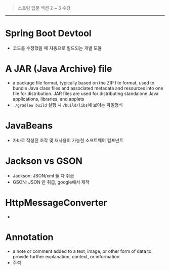 > 스프링 입문 섹션 2 ~ 3 수강

----
# Spring Boot Devtool
- 코드를 수정했을 때 자동으로 빌드되는 개발 모듈
# A JAR (Java Archive) file
- a package file format, typically based on the ZIP file format, used to bundle Java class files and associated metadata and resources into one file for distribution. JAR files are used for distributing standalone Java applications, libraries, and applets
- `./gradlew build` 실행 시 `/build/libs`에 보이는 파일형식
# JavaBeans
- 자바로 작성된 조작 및 재사용이 가능한 소프트웨어 컴포넌트
# Jackson vs GSON
- Jackson: JSON/xml 둘 다 취급
- GSON: JSON 만 취급, google에서 제작
# HttpMessageConverter
- 
# Annotation
- a note or comment added to a text, image, or other form of data to provide further explanation, context, or information
- 주석